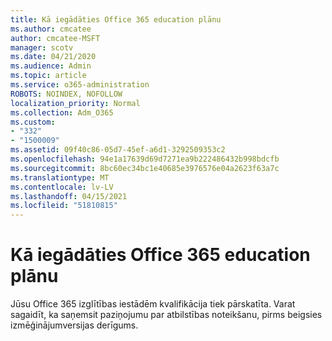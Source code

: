 ```yaml
---
title: Kā iegādāties Office 365 education plānu
ms.author: cmcatee
author: cmcatee-MSFT
manager: scotv
ms.date: 04/21/2020
ms.audience: Admin
ms.topic: article
ms.service: o365-administration
ROBOTS: NOINDEX, NOFOLLOW
localization_priority: Normal
ms.collection: Adm_O365
ms.custom:
- "332"
- "1500009"
ms.assetid: 09f40c86-05d7-45ef-a6d1-3292509353c2
ms.openlocfilehash: 94e1a17639d69d7271ea9b222486432b998bdcfb
ms.sourcegitcommit: 8bc60ec34bc1e40685e3976576e04a2623f63a7c
ms.translationtype: MT
ms.contentlocale: lv-LV
ms.lasthandoff: 04/15/2021
ms.locfileid: "51810815"
---
```

# <a name="how-to-purchase-office-365-education-plans"></a>Kā iegādāties Office 365 education plānu

Jūsu Office 365 izglītības iestādēm kvalifikācija tiek pārskatīta. Varat sagaidīt, ka saņemsit paziņojumu par atbilstības noteikšanu, pirms beigsies izmēģinājumversijas derīgums.